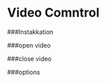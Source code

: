 # Video Comntrol 

###Instakkation
        
###open video
        

###close video
        
        
        
###options
        
